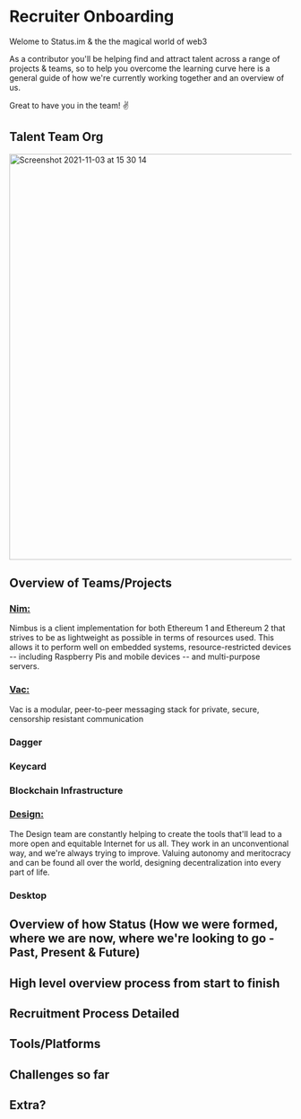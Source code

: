 [//]: <> (Title)

# Recruiter Onboarding

Welome to Status.im & the the magical world of web3

As a contributor you'll be helping find and attract talent across a range of projects & teams, so to help you overcome the learning curve here is a general guide of how we're currently working together and an overview of us.

Great to have you in the team! ✌️

## Talent Team Org

<img width="723" alt="Screenshot 2021-11-03 at 15 30 14" src="https://user-images.githubusercontent.com/32337207/140092177-9d5cafb5-0622-49f6-9dae-3828aa919c19.png">

[//]: <> (Overview of Teams/Projects - Short overview on each team, what they are responsible for, what projects they're working on, who's in the team with discord handles & the discord channel to contact them on)

## Overview of Teams/Projects

### [Nim:](https://nimbus.team/)
Nimbus is a client implementation for both Ethereum 1 and Ethereum 2 that strives to be as lightweight as possible in terms of resources used. This allows it to perform well on embedded systems, resource-restricted devices -- including Raspberry Pis and mobile devices -- and multi-purpose servers.

### [Vac:](https://vac.dev/)
Vac is a modular, peer-to-peer messaging stack for private, secure, censorship resistant communication

### Dagger

### Keycard 

### Blockchain Infrastructure 

### [Design:](https://design.status.im/) 
The Design team are constantly helping to create the tools that'll lead to a more open and equitable Internet for us all. They work in an unconventional way, and we're always trying to improve. Valuing autonomy and meritocracy and can be found all over the world, designing decentralization into every part of life.

### Desktop

## Overview of how Status (How we were formed, where we are now, where we're looking to go - Past, Present & Future)

[//]: <> (This is what Carl told me - So both Carl & Jarrad have been working together for about a decade on various businesses, prior to Status they ran a digital marketing firm and a software distribution business. It was actually through targeted advertising that they were exposed to how data is bought and sold, and how invasive it is, which spurred their interest in privacy-preserving technologies)

## High level overview process from start to finish
## Recruitment Process Detailed
## Tools/Platforms
## Challenges so far
## Extra?
